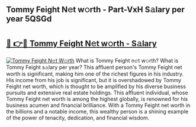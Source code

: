 ## Tommy Feight N𝚎t w𝚘rth - Part-VxH S𝚊lary per year 5QSGd

# <h2><a href="http://gc0oer.nevu.top/?p=Tommy+Feight">🔗 👉🔴 Tommy Feight N𝚎t w𝚘rth - S𝚊lary</a></h2>

[![Tommy Feight N𝚎t W𝚘rth](https://i.imgur.com/Oavwk0R.jpeg)](http://gc0oer.nevu.top/?p=Tommy+Feight)
What is Tommy Feight n𝚎t w𝚘rth? What is Tommy Feight s𝚊lary per year?
This affluent person's Tommy Feight net worth is significant, making him one of the richest figures in his industry. His income from his job is significant, but it is overshadowed by Tommy Feight net worth, which is thought to be amplified by his diverse business pursuits and extensive real estate holdings. This affluent individual, whose Tommy Feight net worth is among the highest globally, is renowned for his business acumen and financial brilliance. With a Tommy Feight net worth in the billions and a notable income, this wealthy person is a shining example of the power of tenacity, dedication, and financial wisdom.
